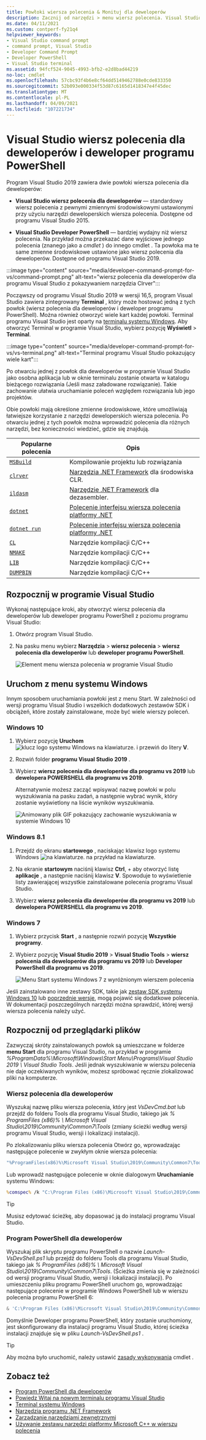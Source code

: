 ```yaml
---
title: Powłoki wiersza polecenia & Monituj dla deweloperów
description: Zacznij od narzędzi > menu wiersz polecenia. Visual Studio wiersz polecenia dla deweloperów, Developer PowerShell i Terminal umożliwiają łatwiejsze korzystanie z narzędzi .NET i C++.
ms.date: 04/11/2021
ms.custom: contperf-fy21q4
helpviewer_keywords:
- Visual Studio command prompt
- command prompt, Visual Studio
- Developer Command Prompt
- Developer PowerShell
- Visual Studio terminal
ms.assetid: 94fcf524-9045-4993-bfb2-e2d8bad44219
no-loc: cmdlet
ms.openlocfilehash: 57cbc93f4b6e8cf64dd5149462788e0cde833350
ms.sourcegitcommit: 52b093e000334f53d87c6165d1418347e4f45dec
ms.translationtype: MT
ms.contentlocale: pl-PL
ms.lasthandoff: 04/09/2021
ms.locfileid: "107221734"
---
```

# <a name="visual-studio-developer-command-prompt-and-developer-powershell"></a>Visual Studio wiersz polecenia dla deweloperów i deweloper programu PowerShell

Program Visual Studio 2019 zawiera dwie powłoki wiersza polecenia dla deweloperów:

- **Visual Studio wiersz polecenia dla deweloperów** — standardowy wiersz polecenia z pewnymi zmiennymi środowiskowymi ustawionymi przy użyciu narzędzi deweloperskich wiersza polecenia. Dostępne od programu Visual Studio 2015.

- **Visual Studio Developer PowerShell** — bardziej wydajny niż wiersz polecenia. Na przykład można przekazać dane wyjściowe jednego polecenia (znanego jako a *cmdlet* ) do innego cmdlet . Ta powłoka ma te same zmienne środowiskowe ustawione jako wiersz polecenia dla deweloperów. Dostępne od programu Visual Studio 2019.


:::image type="content" source="media/developer-command-prompt-for-vs/command-prompt.png" alt-text="wiersz polecenia dla deweloperów dla programu Visual Studio z pokazywaniem narzędzia Clrver":::

Począwszy od programu Visual Studio 2019 w wersji 16,5, program Visual Studio zawiera zintegrowany **Terminal** , który może hostować jedną z tych powłok (wiersz polecenia dla deweloperów i deweloper programu PowerShell). Można również otworzyć wiele kart każdej powłoki. Terminal programu Visual Studio jest oparty na [terminalu systemu Windows](/windows/terminal/). Aby otworzyć Terminal w programie Visual Studio, wybierz pozycję **Wyświetl**  >  **Terminal**.

:::image type="content" source="media/developer-command-prompt-for-vs/vs-terminal.png" alt-text="Terminal programu Visual Studio pokazujący wiele kart":::

Po otwarciu jednej z powłok dla deweloperów w programie Visual Studio jako osobna aplikacja lub w oknie terminalu zostanie otwarta w katalogu bieżącego rozwiązania (Jeśli masz załadowane rozwiązanie). Takie zachowanie ułatwia uruchamianie poleceń względem rozwiązania lub jego projektów.

Obie powłoki mają określone zmienne środowiskowe, które umożliwiają łatwiejsze korzystanie z narzędzi deweloperskich wiersza polecenia. Po otwarciu jednej z tych powłok można wprowadzić polecenia dla różnych narzędzi, bez konieczności wiedzieć, gdzie się znajdują. 

|Popularne polecenia|Opis|
|--|--|
|[`MSBuild`](../../msbuild/msbuild-command-line-reference.md)|Kompilowanie projektu lub rozwiązania|
|[`clrver`](/dotnet/framework/tools/clrver-exe-clr-version-tool)| [Narzędzia .NET Framework](/dotnet/framework/tools/index) dla środowiska CLR.|
|[`ildasm`](/dotnet/framework/tools/ildasm-exe-il-disassembler)|[Narzędzie .NET Framework](/dotnet/framework/tools/index) dla dezasembler.|
|[`dotnet`](/dotnet/core/tools/dotnet)|[Polecenie interfejsu wiersza polecenia platformy .NET](/dotnet/core/tools/index)|
|[`dotnet run`](/dotnet/core/tools/dotnet-run)|[Polecenie interfejsu wiersza polecenia platformy .NET](/dotnet/core/tools/index)|
|[`CL`](/cpp/build/reference/compiler-command-line-syntax)|Narzędzie kompilacji C/C++|
|[`NMAKE`](/cpp/build/reference/running-nmake)|Narzędzie kompilacji C/C++|
|[`LIB`](/cpp/build/reference/lib-reference)| Narzędzie kompilacji C/C++|
|[`DUMPBIN`](/cpp/build/reference/dumpbin-reference)| Narzędzie kompilacji C/C++|


## <a name="start-in-visual-studio"></a>Rozpocznij w programie Visual Studio

Wykonaj następujące kroki, aby otworzyć wiersz polecenia dla deweloperów lub deweloper programu PowerShell z poziomu programu Visual Studio:

1. Otwórz program Visual Studio.

1. Na pasku menu wybierz **Narzędzia**  >  **wiersz polecenia**  >  **wiersz polecenia dla deweloperów** lub **deweloper programu PowerShell**.

   ![Element menu wiersza polecenia w programie Visual Studio](./media/developer-command-prompt-for-vs/vs-menu.png)

## <a name="start-from-windows-menu"></a>Uruchom z menu systemu Windows

Innym sposobem uruchamiania powłoki jest z menu Start. W zależności od wersji programu Visual Studio i wszelkich dodatkowych zestawów SDK i obciążeń, które zostały zainstalowane, może być wiele wierszy poleceń. 

### <a name="windows-10"></a>Windows 10

1. Wybierz pozycję **Uruchom** ![ klucz logo systemu Windows na klawiaturze.](./media/developer-command-prompt-for-vs/windows-logo-key-graphic.png) i przewiń do litery **V**.

1. Rozwiń folder **programu Visual Studio 2019** .

1. Wybierz **wiersz polecenia dla deweloperów dla programu vs 2019** lub **dewelopera POWERSHELL dla programu vs 2019**.

   Alternatywnie możesz zacząć wpisywać nazwę powłoki w polu wyszukiwania na pasku zadań, a następnie wybrać wynik, który zostanie wyświetlony na liście wyników wyszukiwania.

   ![Animowany plik GIF pokazujący zachowanie wyszukiwania w systemie Windows 10](./media/developer-command-prompt-for-vs/windows-10-search.gif)

### <a name="windows-81"></a>Windows 8.1

1. Przejdź do ekranu **startowego** , naciskając klawisz logo systemu Windows ![ na klawiaturze.](./media/developer-command-prompt-for-vs/windows-logo-key-graphic.png) na przykład na klawiaturze.

1. Na ekranie **startowym** naciśnij klawisz **Ctrl**, +  aby otworzyć listę **aplikacje** , a następnie naciśnij klawisz **V**. Spowoduje to wyświetlenie listy zawierającej wszystkie zainstalowane polecenia programu Visual Studio.

1. Wybierz **wiersz polecenia dla deweloperów dla programu vs 2019** lub **dewelopera POWERSHELL dla programu vs 2019**.

### <a name="windows-7"></a>Windows 7

1. Wybierz przycisk **Start** , a następnie rozwiń pozycję **Wszystkie programy**.

1. Wybierz pozycję **Visual Studio 2019**  >  **Visual Studio Tools**  >  **wiersz polecenia dla deweloperów dla programu vs 2019** lub **Developer PowerShell dla programu vs 2019**.

   ![Menu Start systemu Windows 7 z wyróżnionym wierszem polecenia](./media/developer-command-prompt-for-vs/windows-7-menu.png)

Jeśli zainstalowano inne zestawy SDK, takie jak [zestaw SDK systemu Windows 10](https://developer.microsoft.com/windows/downloads/windows-10-sdk) lub [poprzednie wersje](https://developer.microsoft.com/windows/downloads/sdk-archive), mogą pojawić się dodatkowe polecenia. W dokumentacji poszczególnych narzędzi można sprawdzić, której wersji wiersza polecenia należy użyć.

## <a name="start-from-file-browser"></a>Rozpocznij od przeglądarki plików 

Zazwyczaj skróty zainstalowanych powłok są umieszczane w folderze **menu Start** dla programu Visual Studio, na przykład w programie *%ProgramData%\Microsoft\Windows\Start Menu\Programs\Visual Studio 2019 \ Visual Studio Tools*. Jeśli jednak wyszukiwanie w wierszu polecenia nie daje oczekiwanych wyników, możesz spróbować ręcznie zlokalizować pliki na komputerze.

### <a name="developer-command-prompt"></a>Wiersz polecenia dla deweloperów

Wyszukaj nazwę pliku wiersza polecenia, który jest *VsDevCmd.bat* lub przejdź do folderu Tools dla programu Visual Studio, takiego jak *% ProgramFiles (x86)% \ Microsoft Visual Studio\2019\Community\Common7\Tools* (zmiany ścieżki według wersji programu Visual Studio, wersji i lokalizacji instalacji).

Po zlokalizowaniu pliku wiersza polecenia Otwórz go, wprowadzając następujące polecenie w zwykłym oknie wiersza polecenia:

```cmd
"%ProgramFiles(x86)%\Microsoft Visual Studio\2019\Community\Common7\Tools\VsDevCmd.bat"
```

Lub wprowadź następujące polecenie w oknie dialogowym **Uruchamianie** systemu Windows:

```cmd
%comspec% /k "C:\Program Files (x86)\Microsoft Visual Studio\2019\Community\Common7\Tools\VsDevCmd.bat"
```

> [!TIP]
> Musisz edytować ścieżkę, aby dopasować ją do instalacji programu Visual Studio.

### <a name="developer-powershell"></a>Program PowerShell dla deweloperów

Wyszukaj plik skryptu programu PowerShell o nazwie *Launch-VsDevShell.ps1* lub przejdź do folderu Tools dla programu Visual Studio, takiego jak *% ProgramFiles (x86)% \ Microsoft Visual Studio\2019\Community\Common7\Tools*. (Ścieżka zmienia się w zależności od wersji programu Visual Studio, wersji i lokalizacji instalacji). Po umieszczeniu pliku programu PowerShell uruchom go, wprowadzając następujące polecenie w programie Windows PowerShell lub w wierszu polecenia programu PowerShell 6:

```powershell
& 'C:\Program Files (x86)\Microsoft Visual Studio\2019\Community\Common7\Tools\Launch-VsDevShell.ps1'
```

Domyślnie Deweloper programu PowerShell, który zostanie uruchomiony, jest skonfigurowany dla instalacji programu Visual Studio, której ścieżka instalacji znajduje się w pliku *Launch-VsDevShell.ps1* .

> [!TIP]
> Aby można było uruchomić, należy ustawić [zasady wykonywania](/powershell/module/microsoft.powershell.core/about/about_execution_policies) cmdlet .

## <a name="see-also"></a>Zobacz też

- [Program PowerShell dla deweloperów](https://devblogs.microsoft.com/visualstudio/the-powershell-you-know-and-love-now-with-a-side-of-visual-studio/)
- [Powiedz Witaj na nowym terminalu programu Visual Studio](https://devblogs.microsoft.com/visualstudio/say-hello-to-the-new-visual-studio-terminal/)
- [Terminal systemu Windows](/windows/terminal/)
- [Narzędzia programu .NET Framework](/dotnet/framework/tools/index)
- [Zarządzanie narzędziami zewnętrznymi](../managing-external-tools.md)
- [Używanie zestawu narzędzi platformy Microsoft C++ w wierszu polecenia](/cpp/build/building-on-the-command-line)

